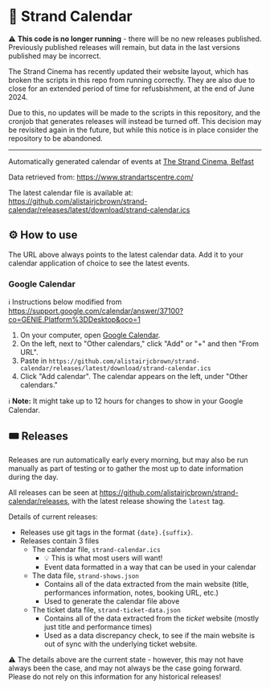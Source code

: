 # 📆 Strand Calendar

⚠️ **This code is no longer running** - there will be no new releases published.
Previously published releases will remain, but data in the last versions
published may be incorrect.

The Strand Cinema has recently updated their website layout, which has broken
the scripts in this repo from running correctly. They are also due to close for
an extended period of time for refusbishment, at the end of June 2024.

Due to this, no updates will be made to the scripts in this repository, and the
cronjob that generates releases will instead be turned off. This decision may be
revisited again in the future, but while this notice is in place consider the
repository to be abandoned.

---

Automatically generated calendar of events at
[The Strand Cinema, Belfast](https://goo.gl/maps/bfJ5vYmDiAVLakhW8)

Data retrieved from: https://www.strandartscentre.com/

The latest calendar file is available at:
https://github.com/alistairjcbrown/strand-calendar/releases/latest/download/strand-calendar.ics

## ⚙️ How to use

The URL above always points to the latest calendar data. Add it to your calendar
application of choice to see the latest events.

### Google Calendar

ℹ️ Instructions below modified from
https://support.google.com/calendar/answer/37100?co=GENIE.Platform%3DDesktop&oco=1

1. On your computer, open [Google Calendar](https://calendar.google.com/).
2. On the left, next to "Other calendars," click "Add" or "+" and then "From
   URL".
3. Paste in
   `https://github.com/alistairjcbrown/strand-calendar/releases/latest/download/strand-calendar.ics`
4. Click "Add calendar". The calendar appears on the left, under "Other
   calendars."

ℹ️ **Note:** It might take up to 12 hours for changes to show in your Google
Calendar.

## 🎟 Releases

Releases are run automatically early every morning, but may also be run manually
as part of testing or to gather the most up to date information during the day.

All releases can be seen at
https://github.com/alistairjcbrown/strand-calendar/releases, with the latest
release showing the `latest` tag.

Details of current releases:

- Releases use git tags in the format `{date}.{suffix}`.
- Releases contain 3 files
  - The calendar file, `strand-calendar.ics`
    - 💡 This is what most users will want!
    - Event data formatted in a way that can be used in your calendar
  - The data file, `strand-shows.json`
    - Contains all of the data extracted from the main website (title,
      performances information, notes, booking URL, etc.)
    - Used to generate the calendar file above
  - The ticket data file, `strand-ticket-data.json`
    - Contains all of the data extracted from the _ticket_ website (mostly just
      title and performance times)
    - Used as a data discrepancy check, to see if the main website is out of
      sync with the underlying ticket website.

⚠️ The details above are the current state - however, this may not have always
been the case, and may not always be the case going forward. Please do not rely
on this information for any historical releases!
